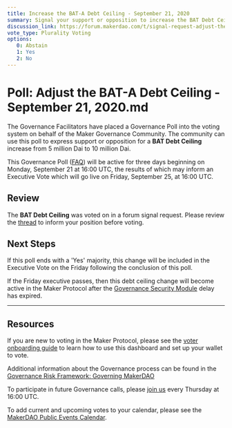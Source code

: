 ```yaml
---
title: Increase the BAT-A Debt Ceiling - September 21, 2020
summary: Signal your support or opposition to increase the BAT Debt Ceiling from 5 million Dai to 10 million Dai
discussion_link: https://forum.makerdao.com/t/signal-request-adjust-the-bat-debt-ceiling/3919
vote_type: Plurality Voting
options:
   0: Abstain
   1: Yes
   2: No
---
```

# Poll: Adjust the BAT-A Debt Ceiling - September 21, 2020.md

The Governance Facilitators have placed a Governance Poll into the voting system on behalf of the Maker Governance Community. The community can use this poll to express support or opposition for a **BAT Debt Ceiling** increase from 5 million Dai to 10 million Dai.

This Governance Poll ([FAQ](https://community-development.makerdao.com/makerdao-scd-faqs/scd-faqs/governance)) will be active for three days beginning on Monday, September 21 at 16:00 UTC, the results of which may inform an Executive Vote which will go live on Friday, September 25, at 16:00 UTC.

## Review

The **BAT Debt Ceiling** was voted on in a forum signal request. Please review the [thread](https://forum.makerdao.com/t/signal-request-adjust-the-bat-debt-ceiling/3919) to inform your position before voting.

## Next Steps

If this poll ends with a 'Yes' majority, this change will be included in the Executive Vote on the Friday following the conclusion of this poll. 

If the Friday executive passes, then this debt ceiling change will become active in the Maker Protocol after the [Governance Security Module](https://forum.makerdao.com/tag/govsec-module) delay has expired.

---

## Resources

If you are new to voting in the Maker Protocol, please see the [voter onboarding guide](https://community-development.makerdao.com/onboarding/voter-onboarding) to learn how to use this dashboard and set up your wallet to vote.

Additional information about the Governance process can be found in the [Governance Risk Framework: Governing MakerDAO](https://community-development.makerdao.com/governance/governance-risk-framework)

To participate in future Governance calls, please [join us](https://community-development.makerdao.com/governance/governance-and-risk-meetings) every Thursday at 16:00 UTC.

To add current and upcoming votes to your calendar, please see the [MakerDAO Public Events Calendar](https://calendar.google.com/calendar/embed?src=makerdao.com_3efhm2ghipksegl009ktniomdk%40group.calendar.google.com&ctz=America%2FLos_Angeles).
